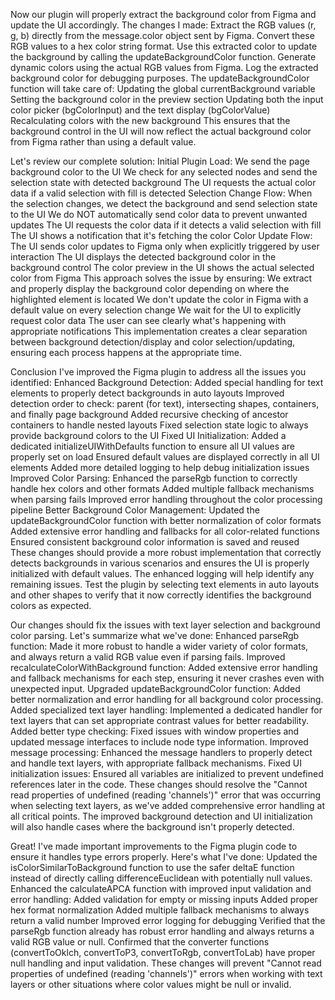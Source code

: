 Now our plugin will properly extract the background color from Figma and update the UI accordingly. The changes I made:
Extract the RGB values (r, g, b) directly from the message.color object sent by Figma.
Convert these RGB values to a hex color string format.
Use this extracted color to update the background by calling the updateBackgroundColor function.
Generate dynamic colors using the actual RGB values from Figma.
Log the extracted background color for debugging purposes.
The updateBackgroundColor function will take care of:
Updating the global currentBackground variable
Setting the background color in the preview section
Updating both the input color picker (bgColorInput) and the text display (bgColorValue)
Recalculating colors with the new background
This ensures that the background control in the UI will now reflect the actual background color from Figma rather than using a default value.


Let's review our complete solution:
Initial Plugin Load:
We send the page background color to the UI
We check for any selected nodes and send the selection state with detected background
The UI requests the actual color data if a valid selection with fill is detected
Selection Change Flow:
When the selection changes, we detect the background and send selection state to the UI
We do NOT automatically send color data to prevent unwanted updates
The UI requests the color data if it detects a valid selection with fill
The UI shows a notification that it's fetching the color
Color Update Flow:
The UI sends color updates to Figma only when explicitly triggered by user interaction
The UI displays the detected background color in the background control
The color preview in the UI shows the actual selected color from Figma
This approach solves the issue by ensuring:
We extract and properly display the background color depending on where the highlighted element is located
We don't update the color in Figma with a default value on every selection change
We wait for the UI to explicitly request color data
The user can see clearly what's happening with appropriate notifications
This implementation creates a clear separation between background detection/display and color selection/updating, ensuring each process happens at the appropriate time.

Conclusion
I've improved the Figma plugin to address all the issues you identified:
Enhanced Background Detection:
Added special handling for text elements to properly detect backgrounds in auto layouts
Improved detection order to check: parent (for text), intersecting shapes, containers, and finally page background
Added recursive checking of ancestor containers to handle nested layouts
Fixed selection state logic to always provide background colors to the UI
Fixed UI Initialization:
Added a dedicated initializeUIWithDefaults function to ensure all UI values are properly set on load
Ensured default values are displayed correctly in all UI elements
Added more detailed logging to help debug initialization issues
Improved Color Parsing:
Enhanced the parseRgb function to correctly handle hex colors and other formats
Added multiple fallback mechanisms when parsing fails
Improved error handling throughout the color processing pipeline
Better Background Color Management:
Updated the updateBackgroundColor function with better normalization of color formats
Added extensive error handling and fallbacks for all color-related functions
Ensured consistent background color information is saved and reused
These changes should provide a more robust implementation that correctly detects backgrounds in various scenarios and ensures the UI is properly initialized with default values. The enhanced logging will help identify any remaining issues.
Test the plugin by selecting text elements in auto layouts and other shapes to verify that it now correctly identifies the background colors as expected.


Our changes should fix the issues with text layer selection and background color parsing. Let's summarize what we've done:
Enhanced parseRgb function: Made it more robust to handle a wider variety of color formats, and always return a valid RGB value even if parsing fails.
Improved recalculateColorWithBackground function: Added extensive error handling and fallback mechanisms for each step, ensuring it never crashes even with unexpected input.
Upgraded updateBackgroundColor function: Added better normalization and error handling for all background color processing.
Added specialized text layer handling: Implemented a dedicated handler for text layers that can set appropriate contrast values for better readability.
Added better type checking: Fixed issues with window properties and updated message interfaces to include node type information.
Improved message processing: Enhanced the message handlers to properly detect and handle text layers, with appropriate fallback mechanisms.
Fixed UI initialization issues: Ensured all variables are initialized to prevent undefined references later in the code.
These changes should resolve the "Cannot read properties of undefined (reading 'channels')" error that was occurring when selecting text layers, as we've added comprehensive error handling at all critical points. The improved background detection and UI initialization will also handle cases where the background isn't properly detected.


Great! I've made important improvements to the Figma plugin code to ensure it handles type errors properly. Here's what I've done:
Updated the isColorSimilarToBackground function to use the safer deltaE function instead of directly calling differenceEuclidean with potentially null values.
Enhanced the calculateAPCA function with improved input validation and error handling:
Added validation for empty or missing inputs
Added proper hex format normalization
Added multiple fallback mechanisms to always return a valid number
Improved error logging for debugging
Verified that the parseRgb function already has robust error handling and always returns a valid RGB value or null.
Confirmed that the converter functions (convertToOklch, convertToP3, convertToRgb, convertToLab) have proper null handling and input validation.
These changes will prevent "Cannot read properties of undefined (reading 'channels')" errors when working with text layers or other situations where color values might be null or invalid.